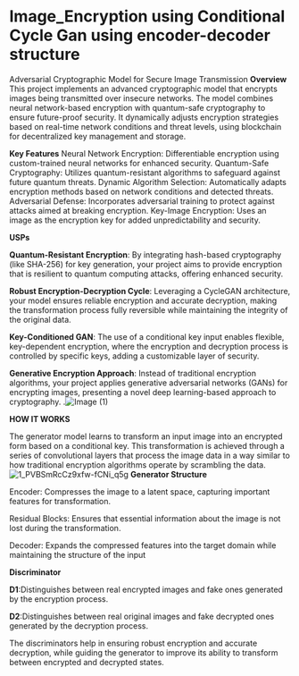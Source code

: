 # Image_Encryption using Conditional Cycle Gan using encoder-decoder structure
Adversarial Cryptographic Model for Secure Image Transmission
**Overview**
This project implements an advanced cryptographic model that encrypts images being transmitted over insecure networks. The model combines neural network-based encryption with quantum-safe cryptography to ensure future-proof security. It dynamically adjusts encryption strategies based on real-time network conditions and threat levels, using blockchain for decentralized key management and storage.

**Key Features**
Neural Network Encryption: Differentiable encryption using custom-trained neural networks for enhanced security.
Quantum-Safe Cryptography: Utilizes quantum-resistant algorithms to safeguard against future quantum threats.
Dynamic Algorithm Selection: Automatically adapts encryption methods based on network conditions and detected threats.
Adversarial Defense: Incorporates adversarial training to protect against attacks aimed at breaking encryption.
Key-Image Encryption: Uses an image as the encryption key for added unpredictability and security.

**USPs**

**Quantum-Resistant Encryption**: By integrating hash-based cryptography (like SHA-256) for key generation, your project aims to provide encryption that is resilient to quantum computing attacks, offering enhanced security.

**Robust Encryption-Decryption Cycle**: Leveraging a CycleGAN architecture, your model ensures reliable encryption and accurate decryption, making the transformation process fully reversible while maintaining the integrity of the original data.

**Key-Conditioned GAN**: The use of a conditional key input enables flexible, key-dependent encryption, where the encryption and decryption process is controlled by specific keys, adding a customizable layer of security.

**Generative Encryption Approach**: Instead of traditional encryption algorithms, your project applies generative adversarial networks (GANs) for encrypting images, presenting a novel deep learning-based approach to cryptography.
.![Image (1)](https://github.com/user-attachments/assets/aa92fe26-db01-4bfb-ba91-76260d51b143)

**HOW IT WORKS**

The generator model learns to transform an input image into an encrypted form based on a conditional key. This transformation is achieved through a series of convolutional layers that process the image data in a way similar to how traditional encryption algorithms operate by scrambling the data.
![1_PVBSmRcCz9xfw-fCNi_q5g](https://github.com/user-attachments/assets/3425e3bc-6406-485e-8a9f-1ae381a3d079)
**Generator Structure**

Encoder: Compresses the image to a latent space, capturing important features for transformation.

Residual Blocks: Ensures that essential information about the image is not lost during the transformation.

Decoder: Expands the compressed features into the target domain while maintaining the structure of the input

**Discriminator**

​**D1**:Distinguishes between real encrypted images and fake ones generated by the encryption process.

**D2**:Distinguishes between real original images and fake decrypted ones generated by the decryption process.

The discriminators help in ensuring robust encryption and accurate decryption, while guiding the generator to improve its ability to transform between encrypted and decrypted states.

